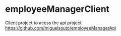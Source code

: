 # employeeManagerClient
Client project to acess the api project https://github.com/miguelsouto/employeeManagerApi
